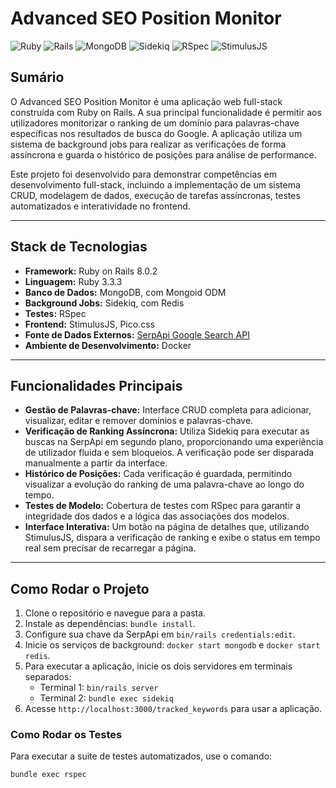 # Advanced SEO Position Monitor

![Ruby](https://img.shields.io/badge/Ruby-3.3.3-CC342D.svg?style=for-the-badge&logo=ruby)
![Rails](https://img.shields.io/badge/Rails-8.0.2-D30001.svg?style=for-the-badge&logo=rubyonrails)
![MongoDB](https://img.shields.io/badge/MongoDB-4.7.1-47A248.svg?style=for-the-badge&logo=mongodb)
![Sidekiq](https://img.shields.io/badge/Sidekiq-8.0-red?style=for-the-badge&logo=sidekiq)
![RSpec](https://img.shields.io/badge/RSpec-3.13-68a573.svg?style=for-the-badge&logo=rspec)
![StimulusJS](https://img.shields.io/badge/Stimulus-3.2-45B1F3.svg?style=for-the-badge&logo=stimulus)

## Sumário

O Advanced SEO Position Monitor é uma aplicação web full-stack construída com Ruby on Rails. A sua principal funcionalidade é permitir aos utilizadores monitorizar o ranking de um domínio para palavras-chave específicas nos resultados de busca do Google. A aplicação utiliza um sistema de background jobs para realizar as verificações de forma assíncrona e guarda o histórico de posições para análise de performance.

Este projeto foi desenvolvido para demonstrar competências em desenvolvimento full-stack, incluindo a implementação de um sistema CRUD, modelagem de dados, execução de tarefas assíncronas, testes automatizados e interatividade no frontend.

---

## Stack de Tecnologias

* **Framework:** Ruby on Rails 8.0.2
* **Linguagem:** Ruby 3.3.3
* **Banco de Dados:** MongoDB, com Mongoid ODM
* **Background Jobs:** Sidekiq, com Redis
* **Testes:** RSpec
* **Frontend:** StimulusJS, Pico.css
* **Fonte de Dados Externos:** [SerpApi Google Search API](https://serpapi.com/)
* **Ambiente de Desenvolvimento:** Docker

---

## Funcionalidades Principais

* **Gestão de Palavras-chave:** Interface CRUD completa para adicionar, visualizar, editar e remover domínios e palavras-chave.
* **Verificação de Ranking Assíncrona:** Utiliza Sidekiq para executar as buscas na SerpApi em segundo plano, proporcionando uma experiência de utilizador fluida e sem bloqueios. A verificação pode ser disparada manualmente a partir da interface.
* **Histórico de Posições:** Cada verificação é guardada, permitindo visualizar a evolução do ranking de uma palavra-chave ao longo do tempo.
* **Testes de Modelo:** Cobertura de testes com RSpec para garantir a integridade dos dados e a lógica das associações dos modelos.
* **Interface Interativa:** Um botão na página de detalhes que, utilizando StimulusJS, dispara a verificação de ranking e exibe o status em tempo real sem precisar de recarregar a página.

---

## Como Rodar o Projeto

1.  Clone o repositório e navegue para a pasta.
2.  Instale as dependências: `bundle install`.
3.  Configure sua chave da SerpApi em `bin/rails credentials:edit`.
4.  Inicie os serviços de background: `docker start mongodb` e `docker start redis`.
5.  Para executar a aplicação, inicie os dois servidores em terminais separados:
    * Terminal 1: `bin/rails server`
    * Terminal 2: `bundle exec sidekiq`
6.  Acesse `http://localhost:3000/tracked_keywords` para usar a aplicação.

### Como Rodar os Testes
Para executar a suite de testes automatizados, use o comando:
```bash
bundle exec rspec
```
